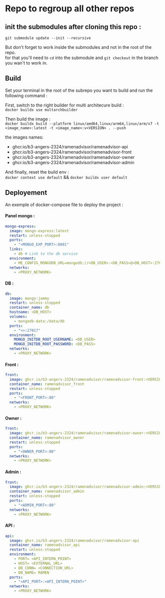# Repo to regroup all other repos

## init the submodules after cloning this repo : 

`git submodule update --init --recursive`

But don't forget to work inside the submodules and not in the root of the repo.\
for that you'll need to `cd` into the submodule and `git checkout` in the branch you wan't to work in.

## Build 
Set your terminal in the root of the subrepo you want to build and run the following command :

First, switch to the right builder for multi architecure build :\
`docker buildx use multarchbuilder`

Then build the image :\
`docker buildx build --platform linux/amd64,linux/arm64,linux/arm/v7 -t <image_name>:latest -t <image_name>:v<VERSION> . --push`

the images names:
- ghcr.io/b3-angers-2324/ramenadvisor/ramenadvisor-api
- ghcr.io/b3-angers-2324/ramenadvisor/ramenadvisor-front
- ghcr.io/b3-angers-2324/ramenadvisor/ramenadvisor-owner
- ghcr.io/b3-angers-2324/ramenadvisor/ramenadvisor-admin

And finally, reset the build env :\
`docker context use default` && `docker buildx user default`

## Deployement 

An exemple of docker-compose file to deploy the project : 

#### Panel mongo :
```yaml
mongo-express:
  image: mongo-express:latest
  restart: unless-stopped
  ports:
    - "<MONGO_EXP_PORT>:8081"
  links:
    - db # Link to the db service
  environment:
    - ME_CONFIG_MONGODB_URL=mongodb://<DB_USER>:<DB_PASS>@<DB_HOST>:27017
  networks:
    - <PROXY_NETWORK>
```
#### DB :
```yaml
db:
  image: mongo:jammy
  restart: unless-stopped
  container_name: db
  hostname: <DB_HOST>
  volumes:
    - mongodb-data:/data/db
  ports:
    - "<>:27017"
  environment:
    MONGO_INITDB_ROOT_USERNAME: <DB_USER>
    MONGO_INITDB_ROOT_PASSWORD: <DB_PASS>
  networks:
    - <PROXY_NETWORK>
```
#### Front :
```yaml
front:
  image: ghcr.io/b3-angers-2324/ramenadvisor/ramenadvisor-front:<VERSION>
  container_name: ramenadvisor_front
  restart: unless-stopped
  ports:
    - "<FRONT_PORT>:80"
  networks:
    - <PROXY_NETWORK>
```
#### Owner :
```yaml
front:
  image: ghcr.io/b3-angers-2324/ramenadvisor/ramenadvisor-owner:<VERSION>
  container_name: ramenadvisor_owner
  restart: unless-stopped
  ports:
    - "<OWNER_PORT>:80"
  networks:
    - <PROXY_NETWORK>
```
#### Admin :
```yaml
front:
  image: ghcr.io/b3-angers-2324/ramenadvisor/ramenadvisor-admin:<VERSION>
  container_name: ramenadvisor_admin
  restart: unless-stopped
  ports:
    - "<ADMIN_PORT>:80"
  networks:
    - <PROXY_NETWORK>
```

#### API :
```yaml
api:
  image: ghcr.io/b3-angers-2324/ramenadvisor/ramenadvisor-api
  container_name: ramenadvisor_api
  restart: unless-stopped
  environment:
    - PORT= <API_INTERN_POINT>
    - HOST= <EXTERNAL_URL>
    - DB_CONN= <CONNECTION_URL>
    - DB_NAME= RAMEN
  ports:
    - "<API_PORT>:<API_INTERN_POINT>"
  networks:
    - <PROXY_NETWORK>
```
